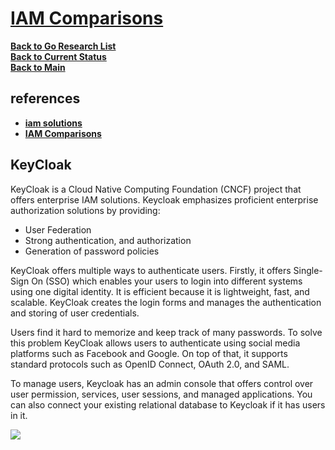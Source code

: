 # **[IAM Comparisons](https://medium.com/@hildamachando4/iam-can-i-go-open-source-30f5598a7ac7)**

**[Back to Go Research List](../../research_list.md)**\
**[Back to Current Status](../../../development/status/weekly/current_status.md)**\
**[Back to Main](../../../README.md)**

## references

- **[iam solutions](https://permify.co/post/open-source-identity-access-management-iam-solutions-for-enterprises/)**
- **[IAM Comparisons](https://medium.com/@hildamachando4/iam-can-i-go-open-source-30f5598a7ac7)**

## KeyCloak

KeyCloak is a Cloud Native Computing Foundation (CNCF) project that offers enterprise IAM solutions. Keycloak emphasizes proficient enterprise authorization solutions by providing:

- User Federation
- Strong authentication, and authorization
- Generation of password policies

KeyCloak offers multiple ways to authenticate users. Firstly, it offers Single-Sign On (SSO) which enables your users to login into different systems using one digital identity. It is efficient because it is lightweight, fast, and scalable. KeyCloak creates the login forms and manages the authentication and storing of user credentials.

Users find it hard to memorize and keep track of many passwords. To solve this problem KeyCloak allows users to authenticate using social media platforms such as Facebook and Google. On top of that, it supports standard protocols such as OpenID Connect, OAuth 2.0, and SAML.

To manage users, Keycloak has an admin console that offers control over user permission, services, user sessions, and managed applications. You can also connect your existing relational database to Keycloak if it has users in it.

![](https://hackmd.io/_uploads/rJ-idH9qp.png)
